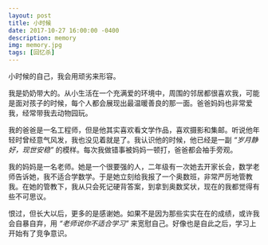 ```yaml
---
layout: post
title: 小时候
date: 2017-10-27 16:00:00 -0400
description: memory
img: memory.jpg
tags: [回忆杀]
---
```


小时候的自己，我会用顽劣来形容。

我是奶奶带大的。从小生活在一个充满爱的环境中，周围的邻居都很喜欢我，可能是面对孩子的时候，每个人都会展现出最温暖善良的那一面。爸爸妈妈也非常爱我，经常带我去动物园玩。

我的爸爸是一名工程师，但是他其实喜欢看文学作品，喜欢摄影和集邮。听说他年轻时曾经意气风发，我也没见着就是了。我认识他的时候，他已经是一副 *“岁月静好，现世安稳”* 的模样。每次我做错事被妈妈一顿打，爸爸都会袖手旁观。

我的妈妈是一名老师。她是一个很要强的人，二年级有一次她去开家长会，数学老师告诉她，我不适合学数学。于是她立刻给我报了一个奥数班，非常严厉地管教我。在她的管教下，我从只会死记硬背答案，到拿到奥数奖状，现在的我都觉得有些不可思议。

恨过，但长大以后，更多的是感谢她。如果不是因为那些实实在在的成绩，或许我会自暴自弃，用 *“老师说你不适合学习”* 来宽慰自己。好像也是自此之后，学习上开始有了竞争意识。







